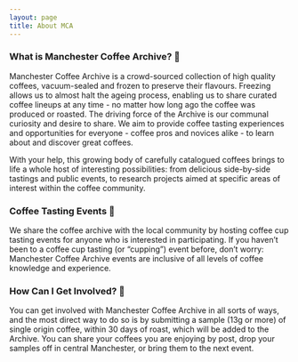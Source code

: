 ```yaml
---
layout: page
title: About MCA
---
```

### What is Manchester Coffee Archive? 💾
Manchester Coffee Archive is a crowd-sourced collection of high quality coffees, vacuum-sealed and frozen to preserve their flavours. Freezing allows us to almost halt the ageing process, enabling us to share curated coffee lineups  at any time - no matter how long ago the coffee was produced or roasted. The driving force of the Archive is our communal curiosity and desire to share. We aim to provide coffee tasting experiences and opportunities for everyone - coffee pros and novices alike - to learn about and discover great coffees. 

With your help, this growing body of carefully catalogued coffees brings to life a whole host of interesting possibilities: from delicious side-by-side tastings and public events, to research projects aimed at specific areas of interest within the coffee community. 

### Coffee Tasting Events 🥄
We share the coffee archive with the local community by hosting coffee cup tasting events for anyone who is interested in participating. If you haven’t been to a coffee cup tasting (or “cupping”) event before, don’t worry: Manchester Coffee Archive events are inclusive of all levels of coffee knowledge and experience. 

### How Can I Get Involved? 👐
You can get involved with Manchester Coffee Archive in all sorts of ways, and the most direct way to do so is by submitting a sample (13g or more) of single origin coffee, within 30 days of roast, which will be added to the Archive. You can share your coffees you are enjoying  by post, drop your  samples off in central Manchester, or bring them to the next event.
